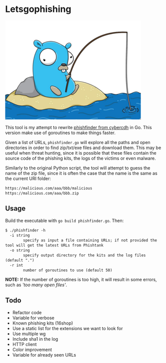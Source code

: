 # Letsgophishing

![](img/gopherphishing.png)

This tool is my attempt to rewrite [phishfinder from cybercdh](https://github.com/cybercdh/phishfinder) in Go. This version make use of goroutines to make things faster.

Given a list of URLs, `phishfinder.go` will explore all the paths and open directories in order to find zip/txt/exe files and download them. This may be useful when threat hunting, since it is possible that these files contain the source code of the phishing kits, the logs of the victims or even malware.

Similarly to the original Python script, the tool will attempt to guess the name of the zip file, since it is often the case that the name is the same as the current URI folder:

```
https://malicious.com/aaa/bbb/malicious
https://malicious.com/aaa/bbb.zip
```

## Usage

Build the executable with `go build phishfinder.go`. Then:

```
$ ./phishfinder -h
  -i string
    	specify as input a file containing URLs; if not provided the tool will get the latest URLs from Phishtank
  -o string
    	specify output directory for the kits and the log files (default ".")
  -r int
    	number of goroutines to use (default 50)
```

**NOTE:** If the number of goroutines is too high, it will result in some errors, such as *'too many open files'*.

## Todo

- Refactor code
- Variable for verbose
- Known phishing kits (16shop)
- Use a static list for the extensions we want to look for
- Use multiple wg
- Include sha1 in the log
- HTTP client
- Color improvement
- Variable for already seen URLs
